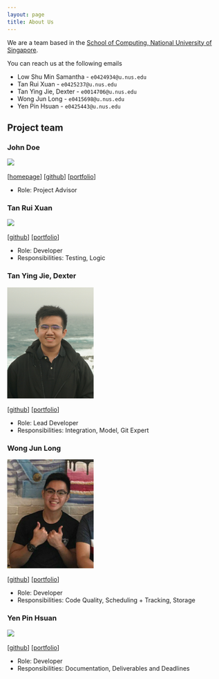 ```yaml
---
layout: page
title: About Us
---
```


We are a team based in the [School of Computing, National University of Singapore](http://www.comp.nus.edu.sg).

You can reach us at the following emails
* Low Shu Min Samantha - `e0424934@u.nus.edu`
* Tan Rui Xuan - `e0425237@u.nus.edu`
* Tan Ying Jie, Dexter - `e0014706@u.nus.edu`
* Wong Jun Long - `e0415698@u.nus.edu`
* Yen Pin Hsuan - `e0425443@u.nus.edu`

## Project team

### John Doe

<img src="images/johndoe.png" width="200px">

[[homepage](http://www.comp.nus.edu.sg/~damithch)]
[[github](https://github.com/johndoe)]
[[portfolio](team/johndoe.md)]

* Role: Project Advisor

### Tan Rui Xuan

<img src="images/johndoe.png" width="200px">

[[github](http://github.com/johndoe)]
[[portfolio](team/johndoe.md)]

* Role: Developer
* Responsibilities: Testing, Logic

### Tan Ying Jie, Dexter

<img src="images/dextertanyj.png" width="200px">

[[github](http://github.com/dextertanyj)]
[[portfolio](team/dextertanyj.md)]

* Role: Lead Developer
* Responsibilities: Integration, Model, Git Expert

### Wong Jun Long

<img src="images/junlong4321.png" width="200px">

[[github](http://github.com/junlong4321)]
[[portfolio](team/junlong4321.md)]

* Role: Developer
* Responsibilities: Code Quality, Scheduling + Tracking, Storage

### Yen Pin Hsuan

<img src="images/johndoe.png" width="200px">

[[github](http://github.com/johndoe)]
[[portfolio](team/johndoe.md)]

* Role: Developer
* Responsibilities: Documentation, Deliverables and Deadlines

